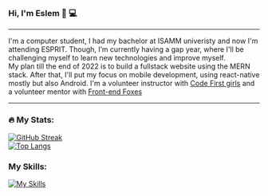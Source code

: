 ### Hi, I'm Eslem 👋 💻

<hr>
I'm a computer student, I had my bachelor at ISAMM univeristy and now I'm attending ESPRIT. Though, I’m currently having a gap year, where I'll be challenging myself to learn new technologies and improve myself.
<br>
My plan till the end of 2022 is to build a fullstack website using the MERN stack. After that, I'll put my focus on mobile development, using react-native mostly but also Android.
I'm a volunteer instructor with <a href='https://codefirstgirls.com/'> Code First girls</a> and a volunteer mentor with  <a href="https://frontendfoxes.school/ourschool">Front-end Foxes </a>
<hr>

### :fire: My Stats:

[![GitHub Streak](https://github-readme-streak-stats.herokuapp.com?user=EslemOuederni&theme=dark&hide_border=true)](https://git.io/streak-stats)
<br>
[![Top Langs](https://github-readme-stats.vercel.app/api/top-langs/?username=EslemOuederni&theme=dark)](https://github.com/anuraghazra/github-readme-stats)

### My Skills:
[![My Skills](https://skillicons.dev/icons?i=html,css,js,tailwindcss,react,nodejs,express,java,symfony,mongodb,mysql,git,github,vercel,vscode,figma&theme=dark)](https://skillicons.dev)
